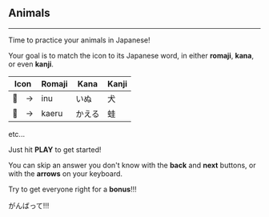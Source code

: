 ## Animals

---

Time to practice your animals in Japanese!

Your goal is to match the icon to its Japanese word, in either **romaji**, **kana**, or even **kanji**.

| Icon | Romaji | Kana | Kanji |
| ------------- | ------------- | -- | -- |
| 🐶　->  | inu  | いぬ | 犬 |
| 🐸　->  | kaeru  | かえる | 蛙 |

etc...

Just hit **PLAY** to get started!

You can skip an answer you don't know with the **back** and **next** buttons, or with the **arrows** on your keyboard.

Try to get everyone right for a **bonus**!!!

がんばって!!!
